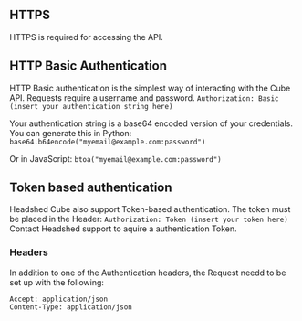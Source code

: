 ## HTTPS
HTTPS is required for accessing the API.

## HTTP Basic Authentication
HTTP Basic authentication is the simplest way of interacting with the Cube API. Requests require a username and password. ```Authorization: Basic (insert your authentication string here)```

Your authentication string is a base64 encoded version of your credentials. You can generate this in Python:
`base64.b64encode("myemail@example.com:password")`

Or in JavaScript:
`btoa("myemail@example.com:password")`


## Token based authentication
Headshed Cube also support Token-based authentication.
The token must be placed in the Header: ```Authorization: Token (insert your token here)```
Contact Headshed support to aquire a authentication Token.

### Headers
In addition to one of the Authentication headers, the Request needd to be set up with the following:
```
Accept: application/json
Content-Type: application/json
```
